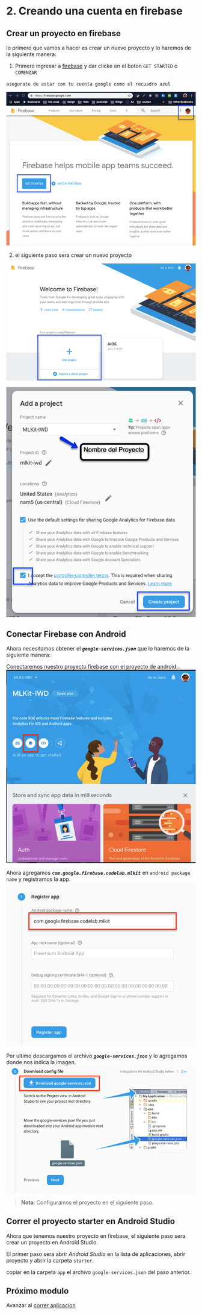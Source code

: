 # 2. Creando una cuenta en firebase

## Crear un proyecto en firebase

lo primero que vamos a hacer es crear un nuevo proyecto y lo haremos de la siguiente manera:

1. Primero ingresar a [firebase](https://firebase.google.com/) y dar clicke en el boton `GET STARTED` o `COMENZAR`

```
asegurate de estar con tu cuenta google como el recuadro azul
```

![Estructura de la carpeta del proyecto](./images/consoleFirebase.png)

2. el siguiente paso sera crear un nuevo proyecto

![Estructura de la carpeta del proyecto](./images/createFirebase.png)

![Estructura de la carpeta del proyecto](./images/createNameFirebase.png)


## Conectar Firebase con Android

Ahora necesitamos obtener el ***`google-services.json`*** que lo haremos de la siguiente manera:

Conectaremos nuestro proyecto firebase con el proyecto de android...
![Estructura de la carpeta del proyecto](./images/androidFirebase.png)

Ahora agregamos ***`com.google.firebase.codelab.mlkit`*** en `android package name` y registramos la app.
![Estructura de la carpeta del proyecto](./images/registerFirebase.png)

Por ultimo descargamos el archivo  ***`google-services.json`*** y lo agregamos donde nos indica la imagen.
![Estructura de la carpeta del proyecto](./images/downloadServiceFirebase.png)

> **Nota**: Configuramos el proyecto en el siguiente paso.

## Correr el proyecto starter en Android Studio

Ahora que tenemos nuestro proyecto en firebase, el siguiente paso sera crear un proyecto en Android Studio.

El primer paso sera abrir _Android Studio_ en la lista de aplicaciones, abrir proyecto y abrir la carpeta `starter`.

copiar en la carpeta `app` el archivo `google-services.json` del paso anterior.

## Próximo modulo
Avanzar al [correr aplicacion](../03-runAndroid)